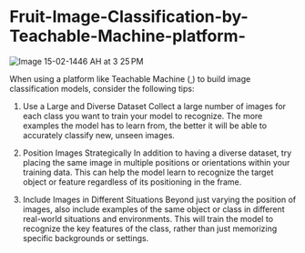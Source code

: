 # Fruit-Image-Classification-by-Teachable-Machine-platform-


![Image 15-02-1446 AH at 3 25 PM](https://github.com/user-attachments/assets/314e0a4b-b8c5-4988-bbe2-21b826441216)



When using a platform like Teachable Machine ([    ](https://teachablemachine.withgoogle.com/)) to build image classification models, consider the following tips:


1. Use a Large and Diverse Dataset
Collect a large number of images for each class you want to train your model to recognize. The more examples the model has to learn from, the better it will be able to accurately classify new, unseen images.


2. Position Images Strategically
In addition to having a diverse dataset, try placing the same image in multiple positions or orientations within your training data. This can help the model learn to recognize the target object or feature regardless of its positioning in the frame.


3. Include Images in Different Situations
Beyond just varying the position of images, also include examples of the same object or class in different real-world situations and environments. This will train the model to recognize the key features of the class, rather than just memorizing specific backgrounds or settings.



